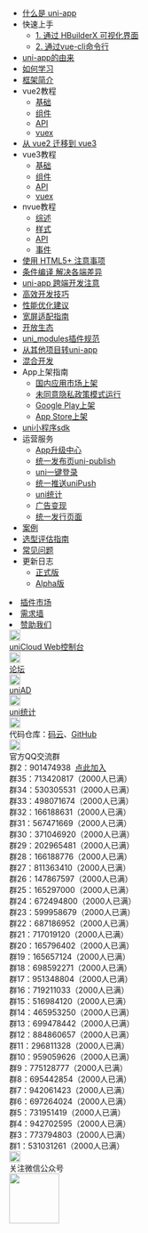 * [什么是 uni-app](README.md)
* 快速上手
  * [1. 通过 HBuilderX 可视化界面](quickstart-hx.md)
  * [2. 通过vue-cli命令行](quickstart-cli.md)
* [uni-app的由来](history.md)
* [如何学习](resource.md)
* [框架简介](frame.md)
* vue2教程
  * [基础](vue-basics.md)
  * [组件](vue-components.md)
  * [API](vue-api.md)
  * [vuex](vue-vuex.md)
* [从 vue2 迁移到 vue3](migration-to-vue3.md)
* vue3教程
  * [基础](vue3-basics.md)
  * [组件](vue3-components.md)
  * [API](vue3-api.md)
  * [vuex](vue3-vuex.md)
* nvue教程
  * [综述](nvue-outline.md)
  * [样式](nvue-css.md)
  * [API](nvue-api.md)
  * [事件](nvue-event.md)
* [使用 HTML5+ 注意事项](use-html5plus.md)
* [条件编译 解决各端差异](platform.md)
* [uni-app 跨端开发注意](matter.md)
* [高效开发技巧](snippet.md)
* [性能优化建议](performance.md)
* [宽屏适配指南](adapt.md)
* [开放生态](ecosystem.md)
* [uni_modules插件规范](uni_modules.md)
* [从其他项目转uni-app](translate.md)
* [混合开发](hybrid.md)
* App上架指南
  * [国内应用市场上架](android-store.md)
  * [未同意隐私政策模式运行](app-disagreemode.md)
  * [Google Play上架](android-gp.md)
  * [App Store上架](ios-app-store.md)
* [uni小程序sdk](https://nativesupport.dcloud.net.cn/README)
* 运营服务
  * [App升级中心](uniCloud/upgrade-center.md)
  * [统一发布页uni-publish](uniCloud/uni-publish.md)
  * [uni一键登录](univerify.md)
  * [统一推送uniPush](unipush.md)
  * [uni统计](uni-stat.md)
  * [广告变现](uni-ad.md)
  * [统一发行页面](m3w.md)
* [案例](case.md)
* [选型评估指南](select.md)
* [常见问题](faq.md)
* 更新日志
  * [正式版](release.md)
  * [Alpha版](release-note-alpha.md)
<!-- * [更新日志](//update.dcloud.net.cn/hbuilderx/changelog/2.1.1.20190716.html) -->
<!--  <li><a id="update-hock" href="javascript:;" target="__blank">更新日志</a></li> -->
  <li class="show-sponsor-in-phone show-last"><a href="//ext.dcloud.net.cn/" target="__blank">插件市场</a></li>
  <li class="show-sponsor-in-phone"><a href="//dev.dcloud.net.cn/wish/?channel=uniapp" target="__blank">需求墙</a></li>
  <li class="show-sponsor-in-phone"><a href="//dev.dcloud.net.cn/sponsor/?channel=uniapp" target="__blank">赞助我们</a></li>
<div class="contact-box">
  <a href="//unicloud.dcloud.net.cn" target="_blank" class="contact-item">
  	<img src="https://bjetxgzv.cdn.bspapp.com/VKCEYUGU-uni-app-doc/7962e8e0-4f2d-11eb-a16f-5b3e54966275.jpg" width="20" height="20"/>
  	<div class="contact-smg">
  		<div>uniCloud Web控制台</div>
  	</div>
  </a>
  <a href="//ask.dcloud.net.cn/explore/" target="_blank" class="contact-item">
  	<img src="https://bjetxgzv.cdn.bspapp.com/VKCEYUGU-uni-app-doc/73fc4f90-4f2d-11eb-a16f-5b3e54966275.png" width="20" height="20"/>
  	<div class="contact-smg">
  		<div>论坛</div>
  	</div>
  </a>
  <a href="https://uniad.dcloud.net.cn" target="_blank" class="contact-item">
    <img src="https://bjetxgzv.cdn.bspapp.com/VKCEYUGU-uni-app-doc/765d9820-4f2d-11eb-bd01-97bc1429a9ff.png" width="20" height="20"/>
    <div class="contact-smg">
      <div>uniAD</div>
    </div>
  </a>
  <a href="https://tongji.dcloud.net.cn/" target="_blank" class="contact-item">
    <img src="https://bjetxgzv.cdn.bspapp.com/VKCEYUGU-uni-app-doc/77159d80-4f2d-11eb-a16f-5b3e54966275.png" width="20" height="20"/>
    <div class="contact-smg">
      <div>uni统计</div>
    </div>
  </a>
	<div class="contact-item">
		<img src="https://bjetxgzv.cdn.bspapp.com/VKCEYUGU-uni-app-doc/74cda950-4f2d-11eb-a16f-5b3e54966275.png" width="20" height="20"/>
		<div class="contact-smg">
			<div>
	      代码仓库：<a href="https://gitee.com/dcloud/uni-app" target="_blank">码云</a>、<a href="http://github.com/dcloudio/uni-app" target="_blank">GitHub</a>
	    </div>
		</div>
	</div>
	<div class="contact-item">
	  <img src="https://bjetxgzv.cdn.bspapp.com/VKCEYUGU-uni-app-doc/759713d0-4f2d-11eb-a16f-5b3e54966275.png" width="20" height="20"/>
	  <div class="contact-smg">
	     <div>官方QQ交流群</div>
	  <div>群2：901474938 &nbsp;<a target="_blank" href="https://qm.qq.com/cgi-bin/qm/qr?k=E-3RyF9wOtGobJB4Aze8H6zlHn4fZuDf&jump_from=webapi">点此加入</a></div>
		<div>群35：713420817（2000人已满）</div>
		<div>群34：530305531（2000人已满）</div>
		<div>群33：498071674（2000人已满）</div>
		<div>群32：166188631（2000人已满）</div>
		<div>群31：567471669（2000人已满）</div>
		<div>群30：371046920（2000人已满）</div> 
		<div>群29：202965481（2000人已满）</div>
		<div>群28：166188776（2000人已满）</div>
		<div>群27：811363410（2000人已满）</div>
		<div>群26：147867597（2000人已满）</div>
		<div>群25：165297000（2000人已满）</div>
		<div>群24：672494800（2000人已满）</div>
		<div>群23：599958679（2000人已满）</div>
		<div>群22：687186952（2000人已满）</div>
		<div>群21：717019120（2000人已满）</div>
		<div>群20：165796402（2000人已满）</div>
		<div>群19：165657124（2000人已满）</div>
		<div>群18：698592271（2000人已满）</div>
		<div>群17：951348804（2000人已满）</div>
		<div>群16：719211033（2000人已满）</div>
		<div>群15：516984120（2000人已满）</div>
		<div>群14：465953250（2000人已满）</div>
		<div>群13：699478442（2000人已满）</div>
		<div>群12：884860657（2000人已满）</div>
		<div>群11：296811328（2000人已满）</div>
		<div>群10：959059626（2000人已满）</div>
		<div>群9：775128777（2000人已满）</div>
		<div>群8：695442854（2000人已满）</div>
		<div>群7：942061423（2000人已满）</div>
		<div>群6：697264024（2000人已满）</div>
		<div>群5：731951419（2000人已满）</div>
		<div>群4：942702595（2000人已满）</div>
		<div>群3：773794803（2000人已满） </div>
		<!-- <div>群2：901474938（2000人已满） </div>-->
		<div>群1：531031261（2000人已满）</div>
	  </div>
	</div>
  <div class="contact-item">
  	<img src="https://bjetxgzv.cdn.bspapp.com/VKCEYUGU-uni-app-doc/77df7d30-4f2d-11eb-bd01-97bc1429a9ff.png" width="20" height="20"/>
  	<div class="contact-smg">
  		<div>关注微信公众号</div>
  		<img src="https://bjetxgzv.cdn.bspapp.com/VKCEYUGU-uni-app-doc/78a8e7b0-4f2d-11eb-8ff1-d5dcf8779628.jpg" width="90" height="90"/>
  	</div>
  </div>
</div>

